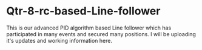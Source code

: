 # Qtr-8-rc-based-Line-follower
This is our advanced PID algorithm based Line follower which has participated in many events and secured many positions. I will be uploading it's updates and working information here.
